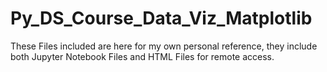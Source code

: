 # Py_DS_Course_Data_Viz_Matplotlib
These Files included are here for my own personal reference, they include both Jupyter Notebook Files and HTML Files for remote access.
